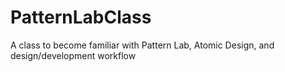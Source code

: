# PatternLabClass
A class to become familiar with Pattern Lab, Atomic Design, and design/development workflow
